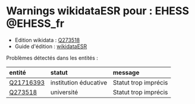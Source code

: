 Warnings wikidataESR pour : EHESS @EHESS_fr
================

- Edition wikidata : [Q273518](https://www.wikidata.org/wiki/Q273518)
- Guide d'édition : [wikidataESR](https://github.com/cpesr/wikidataESR/)



Problèmes détectés dans les entités :

|entité                                               |statut                |message              |
|:----------------------------------------------------|:---------------------|:--------------------|
|[Q21716393](https://www.wikidata.org/wiki/Q21716393) |institution éducative |Statut trop imprécis |
|[Q273518](https://www.wikidata.org/wiki/Q273518)     |université            |Statut trop imprécis |
